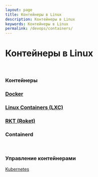 ```yaml
---
layout: page
title: Контейнеры в Linux
description: Контейнеры в Linux
keywords: Контейнеры в Linux
permalink: /devops/containers/
---
```


# Контейнеры в Linux

<br/>

### Контейнеры

### [Docker](/devops/containers/docker/)

### [Linux Containers (LXC)](/devops/containers/lxc/)

### [RKT (Roket)](/devops/containers/krt/)

### Containerd

<br/>

### Управление контейнерами

[Kubernetes](/devops/containers/kubernetes/)
